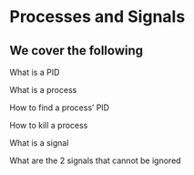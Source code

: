 # Processes and Signals

## We cover the following 

What is a PID

What is a process

How to find a process’ PID

How to kill a process

What is a signal

What are the 2 signals that cannot be ignored
